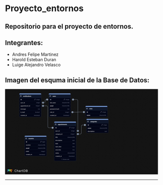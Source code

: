 # Proyecto_entornos

Repositorio para el proyecto de entornos.
---
## Integrantes:
* Andres Felipe Martinez
* Harold Esteban Duran
* Luige Alejandro Velasco

## Imagen del esquma inicial de la Base de Datos:

![Base_Datos](neondb-db.jpeg)


---

